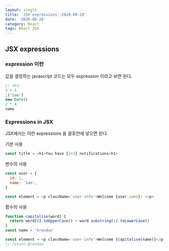 ```yaml
---
layout: single
title: 'JSX expressions :2020-08-28'
date: '2020-08-28'
category: React
tags: React JSX
---
```


## JSX expressions

### expression 이란

값을 결정하는 javascript 코드는 모두 expression 이라고 보면 된다.

```javascript
// 예시
3 + 5
;('Sam')
new Date()
2 * 4
name
```

### Expressions in JSX

JSX에서는 이런 expressions 을 괄호안에 넣으면 된다.

기본 사용

```javascript
const title = <h1>You have {2+3} notifications<h1>
```

변수의 사용

```javascript
const user = {
  id: 1,
  name: 'Sam',
}

const element = <p className='user-info'>Welcome {user.name}! </p>
```

함수의 사용

```javascript
function capitalise(word) {
  return word[0].toUpperCase() + word.substring(1).toLowerCase()
}
const name = 'brendan'

const element = <p className='user-info'>Welcome {capitalise(name)}</p>
// return Brendan
```
